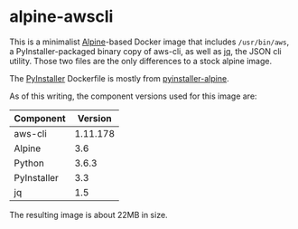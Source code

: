 alpine-awscli
=============

This is a minimalist [Alpine](http://www.alpinelinux.org/)-based Docker image that includes `/usr/bin/aws`, a PyInstaller-packaged binary copy of aws-cli, as well as [jq](https://stedolan.github.io/jq/), the JSON cli utility. Those two files are the only differences to a stock alpine image.

The [PyInstaller](http://pyinstaller.readthedocs.io/) Dockerfile is mostly from [pyinstaller-alpine](https://github.com/six8/pyinstaller-alpine). 

As of this writing, the component versions used for this image are:

| Component   | Version  |
|-------------|----------|
| aws-cli     | 1.11.178 |
| Alpine      | 3.6      |
| Python      | 3.6.3    |
| PyInstaller | 3.3      |
| jq          | 1.5      |

The resulting image is about 22MB in size.

